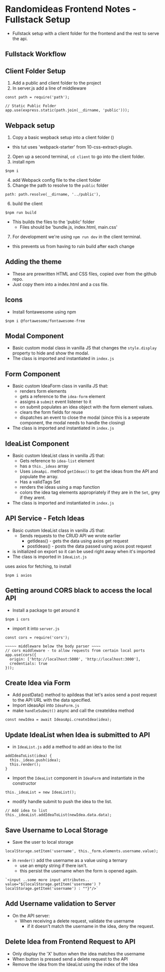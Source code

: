 # Randomideas Frontend Notes - Fullstack Setup
- Fullstack setup with a client folder for the frontend and the rest to serve the api.

## Fullstack Workflow

## Client Folder Setup
1. Add a public and client folder to the project
2. In server.js add a line of middleware
``` JS server.js
const path = require('path');

// Static Public Folder
app.use(express.static(path.join(__dirname, 'public')));
```

## Webpack setup
1. Copy a basic wepback setup into a client folder ()
  - this tut uses 'webpack-starter' from 10-css-extract-plugin.
2. Open up a second terminal, `cd client` to go into the client folder.
3. install npm
``` JS client terminal
$npm i
```
4. add Webpack config file to the client folder
5. Change the path to resolve to the `public` folder
``` JS webpack-config.js
path: path.resolve(__dirname, '../public'), 
```
6. build the client
``` JS client terminal
$npm run build
```
- This builds the files to the 'public' folder
  - Files should be 'bundle.js, index.html, main.css'

7. For development we're using `npm run dev` in the client terminal.
  - this prevents us from having to ruin build after each change


## Adding the theme
- These are prewritten HTML and CSS files, copied over from the github repo.
- Just copy them into a index.html and a css file.

## Icons
- Install fontawesome using npm
``` JS client terminal
$npm i @fortawesome/fontawesome-free
```

## Modal Component
- Basic custom modal class in vanilla JS that changes the `style.display` property to hide and show the modal.
- The class is imported and instantiated in `index.js`

## Form Component
- Basic custom IdeaForm class in vanilla JS that:
  - renders form elements
  - gets a reference to the `idea-form` element 
  - assigns a `submit` event listener to it
  - on submit populates an idea object with the form element values.
  - clears the form fields for reuse
  - dispatches an event to close the modal (since this is a seperate component, the modal needs to handle the closing)
- The class is imported and instantiated in `index.js`

## IdeaList Component
- Basic custom IdeaList class in vanilla JS that:
  - Gets reference to `idea-list` element
  - has a `this._ideas` array
  - Uses `ideaApi.` method `getIdeas()` to get the ideas from the API and populate the array. 
  - Has a validTags Set
  - renders the ideas using a map function
  - colors the idea tag elements appropriately if they are in the `Set`, grey if they arent.
- The class is imported and instantiated in `index.js`

## API Service - Fetch Ideas
- Basic custom IdeaList class in vanilla JS that:
  - Sends requests to the CRUD API we wrote earlier
    - getIdeas() - gets the data using axios get request
    - postIdeas() - posts the data passed using axios post request
- is initialized on export so it can be used right away when it's imported
- The class is imported in `IdeaList.js`

uses axios for fetching, to install
``` JS client terminal
$npm i axios
```

## Getting around CORS black to access the local API
- Install a package to get around it
``` JS terminal
$npm i cors
```
- import it into `server.js`
``` JS server.js
const cors = require('cors');

~~~~~ middleware below the body parser ~~~~
// cors middleware - to allow requests from certain local ports
app.use(cors({
  origin: ['http://localhost:5000', 'http://localhost:3000'], 
  credentials: true
}));
```

## Create Idea via Form
- Add postData() method to apiIdeas that let's axios send a post request to the API URL with the data specified.
- Import ideasApi into `IdeaForm.js`
- make `handleSubmit()` async and call the createIdea method
``` JS IdeaForm.js
const newIdea = await IdeasApi.createIdea(idea);
```

## Update IdeaList when Idea is submitted to API
- in `IdeaList.js` add a method to add an idea to the list
``` JS IdeaList.js
addIdeaToList(idea) {
  this._ideas.push(idea);
  this.render();
}
```
- Import the `IdeaList` component in `IdeaForm` and instantiate in the constructor
``` JS IdeaForm.js
this._ideaList = new IdeaList();
```

- modify handle submit to push the idea to the list.
``` JS IdeaForm.js
// Add idea to list
this._ideaList.addIdeaToList(newIdea.data.data);
```

## Save Username to Local Storage
- Save the user to local storage
``` JS IdeaForm.js - handleSubmit()
localStorage.setItem('username', this._form.elements.username.value);
```
- in `render()` add the username as a value using a ternary
  - use an empty string if there isn't.
  - this persist the username when the form is opened again.
``` JS
`<input ..some more input attributes.. value="${localStorage.getItem('username') ? localStorage.getItem('username') : ""}"/>`
```

## Add Username validation to Server
- On the API server: 
  - When receiving a delete request, validate the username
    - if it doesn't match the username in the idea, deny the request.

## Delete Idea from Frontend Request to API
- Only display the 'X' button when the idea matches the username
- When button is pressed send a delete request to the API
- Remove the idea from the IdeaList using the index of the Idea





